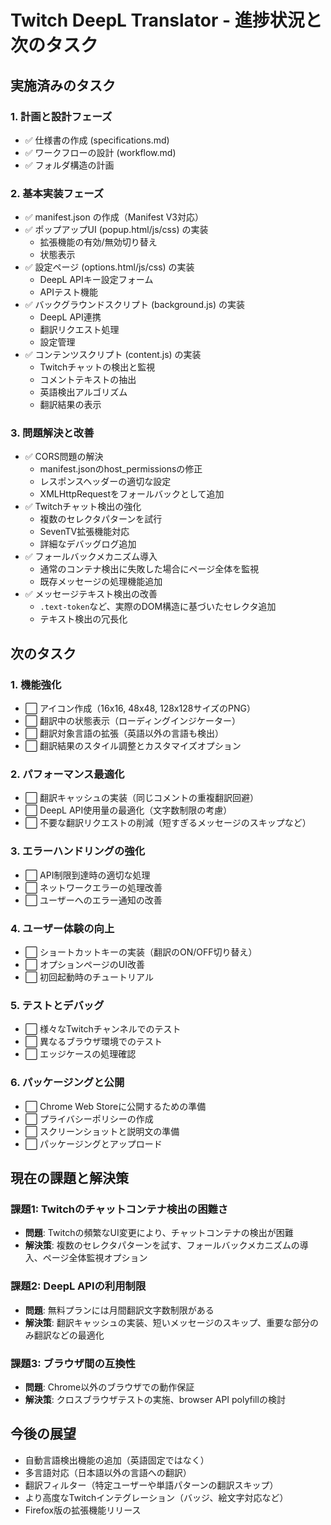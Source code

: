 # Twitch DeepL Translator - 進捗状況と次のタスク

## 実施済みのタスク

### 1. 計画と設計フェーズ
- ✅ 仕様書の作成 (specifications.md)
- ✅ ワークフローの設計 (workflow.md)
- ✅ フォルダ構造の計画

### 2. 基本実装フェーズ
- ✅ manifest.json の作成（Manifest V3対応）
- ✅ ポップアップUI (popup.html/js/css) の実装
  - 拡張機能の有効/無効切り替え
  - 状態表示
- ✅ 設定ページ (options.html/js/css) の実装
  - DeepL APIキー設定フォーム
  - APIテスト機能
- ✅ バックグラウンドスクリプト (background.js) の実装
  - DeepL API連携
  - 翻訳リクエスト処理
  - 設定管理
- ✅ コンテンツスクリプト (content.js) の実装
  - Twitchチャットの検出と監視
  - コメントテキストの抽出
  - 英語検出アルゴリズム
  - 翻訳結果の表示

### 3. 問題解決と改善
- ✅ CORS問題の解決
  - manifest.jsonのhost_permissionsの修正
  - レスポンスヘッダーの適切な設定
  - XMLHttpRequestをフォールバックとして追加
- ✅ Twitchチャット検出の強化
  - 複数のセレクタパターンを試行
  - SevenTV拡張機能対応
  - 詳細なデバッグログ追加
- ✅ フォールバックメカニズム導入
  - 通常のコンテナ検出に失敗した場合にページ全体を監視
  - 既存メッセージの処理機能追加
- ✅ メッセージテキスト検出の改善
  - `.text-token`など、実際のDOM構造に基づいたセレクタ追加
  - テキスト検出の冗長化

## 次のタスク

### 1. 機能強化
- ⬜ アイコン作成（16x16, 48x48, 128x128サイズのPNG）
- ⬜ 翻訳中の状態表示（ローディングインジケーター）
- ⬜ 翻訳対象言語の拡張（英語以外の言語も検出）
- ⬜ 翻訳結果のスタイル調整とカスタマイズオプション

### 2. パフォーマンス最適化
- ⬜ 翻訳キャッシュの実装（同じコメントの重複翻訳回避）
- ⬜ DeepL API使用量の最適化（文字数制限の考慮）
- ⬜ 不要な翻訳リクエストの削減（短すぎるメッセージのスキップなど）

### 3. エラーハンドリングの強化
- ⬜ API制限到達時の適切な処理
- ⬜ ネットワークエラーの処理改善
- ⬜ ユーザーへのエラー通知の改善

### 4. ユーザー体験の向上
- ⬜ ショートカットキーの実装（翻訳のON/OFF切り替え）
- ⬜ オプションページのUI改善
- ⬜ 初回起動時のチュートリアル

### 5. テストとデバッグ
- ⬜ 様々なTwitchチャンネルでのテスト
- ⬜ 異なるブラウザ環境でのテスト
- ⬜ エッジケースの処理確認

### 6. パッケージングと公開
- ⬜ Chrome Web Storeに公開するための準備
- ⬜ プライバシーポリシーの作成
- ⬜ スクリーンショットと説明文の準備
- ⬜ パッケージングとアップロード

## 現在の課題と解決策

### 課題1: Twitchのチャットコンテナ検出の困難さ
- **問題**: Twitchの頻繁なUI変更により、チャットコンテナの検出が困難
- **解決策**: 複数のセレクタパターンを試す、フォールバックメカニズムの導入、ページ全体監視オプション

### 課題2: DeepL APIの利用制限
- **問題**: 無料プランには月間翻訳文字数制限がある
- **解決策**: 翻訳キャッシュの実装、短いメッセージのスキップ、重要な部分のみ翻訳などの最適化

### 課題3: ブラウザ間の互換性
- **問題**: Chrome以外のブラウザでの動作保証
- **解決策**: クロスブラウザテストの実施、browser API polyfillの検討

## 今後の展望

- 自動言語検出機能の追加（英語固定ではなく）
- 多言語対応（日本語以外の言語への翻訳）
- 翻訳フィルター（特定ユーザーや単語パターンの翻訳スキップ）
- より高度なTwitchインテグレーション（バッジ、絵文字対応など）
- Firefox版の拡張機能リリース
